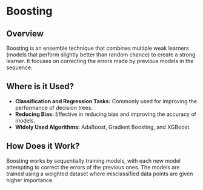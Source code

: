 # Boosting

## Overview

Boosting is an ensemble technique that combines multiple weak learners (models that perform slightly better than random chance) to create a strong learner. It focuses on correcting the errors made by previous models in the sequence.

## Where is it Used?

- **Classification and Regression Tasks:** Commonly used for improving the performance of decision trees.
- **Reducing Bias:** Effective in reducing bias and improving the accuracy of models.
- **Widely Used Algorithms:** AdaBoost, Gradient Boosting, and XGBoost.

## How Does it Work?

Boosting works by sequentially training models, with each new model attempting to correct the errors of the previous ones. The models are trained using a weighted dataset where misclassified data points are given higher importance.
